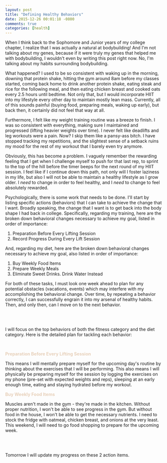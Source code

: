 ```yaml
---
layout: post
title: "Defining Healthy Behaviors"
date: 2015-12-26 00:01:18 -0800
comments: true
categories: [health]
---
```

When I think back to the Sophomore and Junior years of my college chapter, I realize that I was actually a natural at bodybuilding! And I'm not talking about my genes, because if it were truly my genes that helped me with bodybuilding, I wouldn't even by writing this post right now. No, I'm talking about my habits surrounding bodybuilding. 

What happened? I used to be so consistent with waking up in the morning, downing that protein shake, hitting the gym around 8am before my classes started, coming back home to drink another protein shake, eating steak and rice for the following meal, and then eating chicken breast and cooked oats every 2.5 hours until bedtime. Not only that, but I would incorporate HIIT into my lifestyle every other day to maintain mostly lean mass. Currently, all of this sounds painful (buying food, preparing meals, waking up early), but back then, it certainly did not feel that way at all. 

Furthermore, I felt like my weight training routine was a breeze to finish. I was so consistent with everything, making sure I maintained and progressed (lifting heavier weights over time). I never felt like deadlifts and leg workouts were a pain. Now? I skip them like a pansy-ass bitch. I have stopped tracking my repetitions, and the slightest sense of a setback ruins my mood for the rest of my workout that I barely even try anymore.

Obviously, this has become a problem. I vaguely remember the rewarding feeling that I get when I challenge myself to push for that last rep, to sprint to the top of the hill before the timer beeps for the next round of my HIIT session. I feel like if I continue down this path, not only will I foster laziness in my life, but also I will not be able to maintain a healthy lifestyle as I grow older. I *need* to change in order to feel healthy, and I *need* to change to feel absolutely rewarded.

Psychologically, there is some work that needs to be done. I'll start by listing specific actions (behaviors) that I can take to achieve the change that I want. Broadly speaking, the change that I want is to get back into the body shape I had back in college. Specifically, regarding my training, here are the broken down behavioral changes necessary to achieve my goal, listed in order of importance:

1. Preparation Before Every Lifting Session
2. Record Progress During Every Lift Session

And, regarding my diet, here are the broken down behavioral changes necessary to achieve my goal, also listed in order of importance:

1. Buy Weekly Food Items
2. Prepare Weekly Meals
3. Eliminate Sweet Drinks. Drink Water Instead

For both of these tasks, I must look one week ahead to plan for any potential obstacles (vacations, events) which may interfere with my accomplishing the behavioral change. Over time, by repeating a behavior correctly, I can successfully engrain it into my arsenal of healthy habits. Then, and only then, can I move on to the next behavior.

<br><br>

I will focus on the top behaviors of both the fitness category and the diet category. Here is the detailed plan for tackling each behavior:

<br>

<span style="color:#e7d0ba">**Preparation Before Every Lifting Session**</span>

This means I will mentally prepare myself for the upcoming day's routine by thinking about the exercises that I will be performing. This also means I will physically be preparing myself for the session by logging the exercises on my phone (pre-set with expected weights and reps), sleeping at an early enough time, eating and staying hydrated before my workout.

<span style="color:#e7d0ba">**Buy Weekly Food Items**</span>

Muscles aren't made in the gym - they're made in the kitchen. Without proper nutrition, I won't be able to see progress in the gym. But without food in the house, I won't be able to get the necessary nutrients. I need to stock the fridge with oatmeal, chicken breast, and onions at the very least. This weekend, I will need to go food shopping to prepare for the upcoming week.

<br><br>

Tomorrow I will update my progress on these 2 action items.